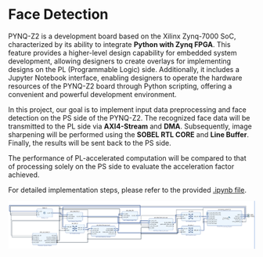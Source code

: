 # Face Detection 

PYNQ-Z2 is a development board based on the Xilinx Zynq-7000 SoC, characterized by its ability to integrate **Python with Zynq FPGA**. This feature provides a higher-level design capability for embedded system development, allowing designers to create overlays for implementing designs on the PL (Programmable Logic) side. Additionally, it includes a Jupyter Notebook interface, enabling designers to operate the hardware resources of the PYNQ-Z2 board through Python scripting, offering a convenient and powerful development environment.

In this project, our goal is to implement input data preprocessing and face detection on the PS side of the PYNQ-Z2. The recognized face data will be transmitted to the PL side via **AXI4-Stream** and **DMA**. Subsequently, image sharpening will be performed using the **SOBEL RTL CORE** and **Line Buffer**. Finally, the results will be sent back to the PS side. 

The performance of PL-accelerated computation will be compared to that of processing solely on the PS side to evaluate the acceleration factor achieved.

For detailed implementation steps, please refer to the provided [.ipynb file](https://github.com/minsheng0503/SOC_LAB/blob/main/FP/Face_Detection_Sharpen.ipynb).

![Block Diagram](https://github.com/minsheng0503/SOC_LAB/blob/main/FP/image/BlockDesign.png)
